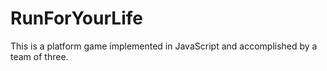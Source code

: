 # RunForYourLife

This is a platform game implemented in JavaScript and accomplished by a team of three.
